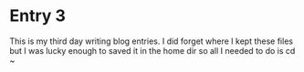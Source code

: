 # Entry 3

This is my third day writing blog entries. I did forget where I kept these files but I was lucky enough to saved it in the home dir so all I needed to do is cd ~

